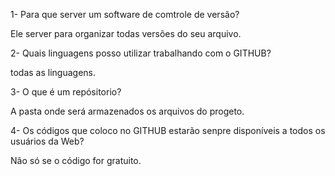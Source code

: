 1- Para que server um software de comtrole de versão?
 
 Ele server para organizar todas versões do seu arquivo.

2- Quais linguagens posso utilizar trabalhando com o GITHUB?
 
 todas as linguagens.

3- O que é um repósitorio?

 A pasta onde será armazenados os arquivos do progeto.

4- Os códigos que coloco no GITHUB estarão senpre disponíveis a todos os usuários da Web?

  Não só se o código for gratuito. 